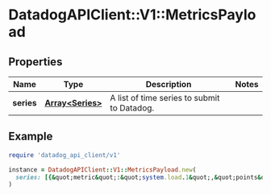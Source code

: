 # DatadogAPIClient::V1::MetricsPayload

## Properties

| Name | Type | Description | Notes |
| ---- | ---- | ----------- | ----- |
| **series** | [**Array&lt;Series&gt;**](Series.md) | A list of time series to submit to Datadog. |  |

## Example

```ruby
require 'datadog_api_client/v1'

instance = DatadogAPIClient::V1::MetricsPayload.new(
  series: [{&quot;metric&quot;:&quot;system.load.1&quot;,&quot;points&quot;:[[1.475317847E9,0.7]]}]
)
```

